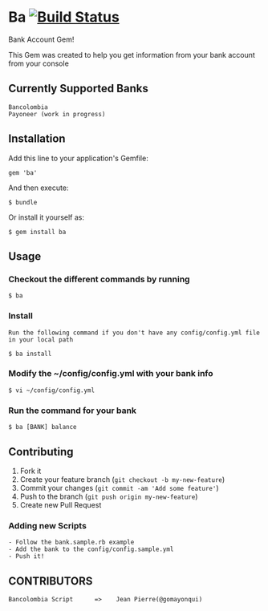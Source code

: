 # Ba [![Build Status](https://travis-ci.org/lellisga/ba_gem.png)](https://travis-ci.org/lellisga/ba_gem)

Bank Account Gem!

  This Gem was created to help you get information from
  your bank account from your console

## Currently Supported Banks
    Bancolombia
    Payoneer (work in progress)

## Installation

Add this line to your application's Gemfile:

    gem 'ba'

And then execute:

    $ bundle

Or install it yourself as:

    $ gem install ba

## Usage

### Checkout the different commands by running
    $ ba

### Install
    Run the following command if you don't have any config/config.yml file in your local path

    $ ba install

### Modify the ~/config/config.yml with your bank info
    $ vi ~/config/config.yml

### Run the command for your bank
    $ ba [BANK] balance

## Contributing

1. Fork it
2. Create your feature branch (`git checkout -b my-new-feature`)
3. Commit your changes (`git commit -am 'Add some feature'`)
4. Push to the branch (`git push origin my-new-feature`)
5. Create new Pull Request

### Adding new Scripts
    - Follow the bank.sample.rb example
    - Add the bank to the config/config.sample.yml
    - Push it!

## CONTRIBUTORS
    Bancolombia Script      =>    Jean Pierre(@gomayonqui)
